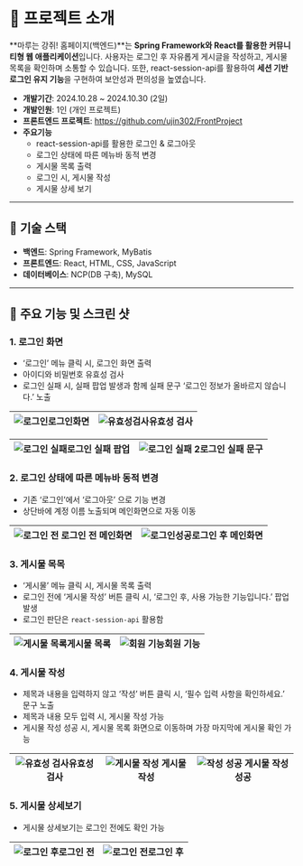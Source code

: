 # 📖 프로젝트 소개

**마루는 강쥐! 홈페이지(백엔드)**는 **Spring Framework와 React를 활용한 커뮤니티형 웹 애플리케이션**입니다.
사용자는 로그인 후 자유롭게 게시글을 작성하고, 게시물 목록을 확인하며 소통할 수 있습니다. 또한, react-session-api를 활용하여 **세션 기반 로그인 유지 기능**을 구현하여 보안성과 편의성을 높였습니다.

- **개발기간**: 2024.10.28 ~ 2024.10.30 (2일)
- **개발인원**: 1인 (개인 프로젝트)
- **프론트엔드 프로젝트**: https://github.com/ujin302/FrontProject
- **주요기능**
  - react-session-api를 활용한 로그인 & 로그아웃
  - 로그인 상태에 따른 메뉴바 동적 변경
  - 게시물 목록 출력
  - 로그인 시, 게시물 작성
  - 게시물 상세 보기
  
---

## 🔧 기술 스택
- **백엔드**: Spring Framework, MyBatis
- **프론트엔드**: React, HTML, CSS, JavaScript
- **데이터베이스**: NCP(DB 구축), MySQL

---
## 🎰 주요 기능 및 스크린 샷

### 1. **로그인 화면**
- ‘로그인’ 메뉴 클릭 시, 로그인 화면 출력
- 아이디와 비밀번호 유효성 검사
- 로그인 실패 시, 실패 팝업 발생과 함께 실패 문구 ‘로그인 정보가 올바르지 않습니다.’ 노출


![로그인](https://github.com/user-attachments/assets/563f1523-c095-4c68-b037-a023816537cf)로그인화면 | ![유효성검사](https://github.com/user-attachments/assets/b536e3ff-1c0e-49c4-8009-ff33ed7b2dad)유효성 검사 |
---|---|

![로그인 실패](https://github.com/user-attachments/assets/cd6c3b67-4771-4137-8419-539c65b1d877)로그인 실패 팝업 | ![로그인 실패 2](https://github.com/user-attachments/assets/722b68c8-0b76-4ffa-913a-2dc41d1d3a25)로그인 실패 문구 |
---|---|


### 2. **로그인 상태에 따른 메뉴바 동적 변경**
- 기존 ‘로그인’에서 ‘로그아웃’ 으로 기능 변경
- 상단바에 계정 이름 노출되며 메인화면으로 자동 이동


![로그인 전](https://github.com/user-attachments/assets/c215be11-8146-4cc2-ae26-50b9f9ad83d0) 로그인 전 메인화면 | ![로그인성공](https://github.com/user-attachments/assets/7c55630f-73b6-4743-9d4b-8c7991d149e3)로그인 후 메인화면 |
---|---|


### 3. **게시물 목목**
- ‘게시물’ 메뉴 클릭 시, 게시물 목록 출력
- 로그인 전에 ‘게시물 작성’ 버튼 클릭 시, ‘로그인 후, 사용 가능한 기능입니다.’ 팝업 발생
- 로그인 판단은 `react-session-api`  활용함

![게시물 목록](https://github.com/user-attachments/assets/29d8dd61-3bc8-478b-af8d-f593fb8cd41b)게시물 목록 | ![회원 기능](https://github.com/user-attachments/assets/f21b3e48-9f20-4b34-8116-572b2fb2cf44)회원 기능 | 
---|---|


### 4. **게시물 작성**
- 제목과 내용을 입력하지 않고 ‘작성’ 버튼 클릭 시, ‘필수 입력 사항을 확인하세요.’ 문구 노출
- 제목과 내용 모두 입력 시, 게시물 작성 가능
- 게시물 작성 성공 시, 게시물 목록 화면으로 이동하며 가장 마지막에 게시물 확인 가능


![유효성 검사](https://github.com/user-attachments/assets/624d9537-05ce-4b6e-b3a5-286f499678b9)유효성 검사 | ![게시물 작성](https://github.com/user-attachments/assets/59572b6b-89f5-4cd3-a03f-5d38170dfcfa) 게시물 작성 | ![작성 성공](https://github.com/user-attachments/assets/2a60161c-f767-489b-a7c9-3e2c4f3da057) 게시물 작성 성공
---|---|---|


### 5. 게시물 상세보기
- 게시물 상세보기는 로그인 전에도 확인 가능


![로그인 후](https://github.com/user-attachments/assets/3f018cc5-21a2-43e3-a869-2a5e05817319)로그인 전 | ![로그인 전](https://github.com/user-attachments/assets/88056c1a-5609-4e0a-9e7a-befc42207fdb)로그인 후 |
---|---|
